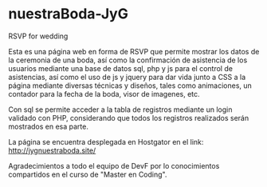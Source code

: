 # nuestraBoda-JyG
RSVP for wedding

Esta es una página web en forma de RSVP que permite mostrar los datos de la ceremonia de una boda, así como la confirmación de asistencia de los usuarios mediante una base de datos sql, php y js para el control de asistencias, así como el uso de js y jquery para dar vida junto a CSS a la página mediante diversas técnicas y diseños, tales como animaciones, un contador para la fecha de la boda, visor de imagenes, etc.

Con sql se permite acceder a la tabla de registros mediante un login validado con PHP, considerando que todos los registros realizados serán mostrados en esa parte.

La página se encuentra desplegada en Hostgator en el link: http://jygnuestraboda.site/

Agradecimientos a todo el equipo de DevF por lo conocimientos compartidos en el curso de "Master en Coding".
